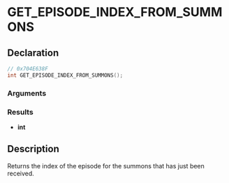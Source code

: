 # GET_EPISODE_INDEX_FROM_SUMMONS

## Declaration
```cpp
// 0x704E638F
int GET_EPISODE_INDEX_FROM_SUMMONS();
```

### Arguments

### Results
- **int**

## Description
Returns the index of the episode for the summons that has just been received.